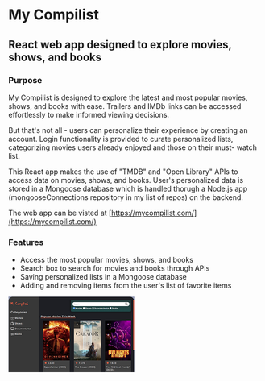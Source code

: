 # My Compilist

## React web app designed to explore movies, shows, and books

### Purpose
My Compilist is designed to explore the latest and most popular movies, shows, and books with ease. Trailers and IMDb links can be accessed effortlessly to make informed viewing decisions.

But that's not all - users can personalize their experience by creating an account. Login functionality is provided to curate personalized lists, categorizing movies users already enjoyed and those on their must- watch list.

This React app makes the use of "TMDB" and "Open Library" APIs to access data on movies, shows, and books. User's personalized data is stored in a Mongoose database which is handled thorugh a Node.js app (mongooseConnections repository in my list of repos) on the backend.

The web app can be visted at [https://mycompilist.com/](https://mycompilist.com/)

### Features
* Access the most popular movies, shows, and books
* Search box to search for movies and books through APIs
* Saving personalized lists in a Mongoose database
* Adding and removing items from the user's list of favorite items

![app homepage image](public/assets/myCompilist.PNG)